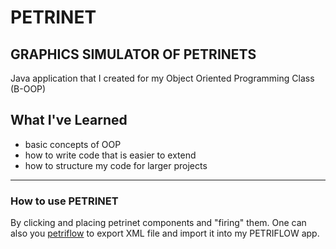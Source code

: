 # PETRINET

## GRAPHICS SIMULATOR OF PETRINETS

Java application that I created for my Object Oriented Programming Class (B-OOP)
## What I've Learned
* basic concepts of OOP
* how to write code that is easier to extend
* how to structure my code for larger projects

---
### How to use PETRINET
By clicking and placing petrinet components and "firing" them.
One can also you [petriflow](http://www.petriflow.com/) to export XML file and import it into my PETRIFLOW app.
